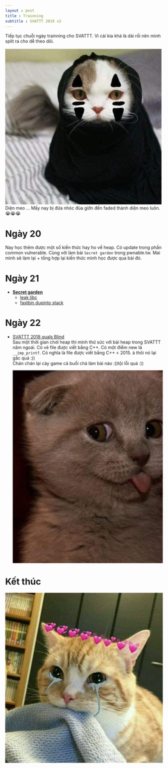 ```yaml
---
layout : post 
title : Trainning 
subtitle : SVATTT 2019 v2
---  
```


Tiếp tục chuỗi ngày trainning cho SVATTT.  Vì cái kia khá là dài rồi nên mình split ra cho dễ theo dõi.  

![](/img/meo38.jpg)   
Diện meo ... Mấy nay bị đứa nhóc đùa giỡn đến faded thành diện meo luôn. 😭😭😭



# Ngày 20  
  Nay học thêm được một số kiến thức hay ho về heap. Có update trong phần common vulnerable. Cùng với làm bài ```Secret garden``` trong pwnable.tw. 
  Mai mình sẽ làm lại + tổng hợp lại kiến thức mình học được qua bài đó.  

# Ngày 21  
 - [**Secret garden**](https://pwnable.tw/)  
   + [leak libc](https://hacmao.pw/Pwnable/heap/leak_libc/)  
   + [fastbin dupinto stack](https://hacmao.pw/Pwnable/heap/fastbin_dup_into_stack/)  

# Ngày 22  
 - [SVATTT 2018 quals Blind](https://github.com/chung96vn/writeup/raw/master/SVATTT-2018-Quals/blind/blind)  
 Sau một thời gian chơi heap thì mình thử sức với bài heap trong SVATTT năm ngoái. Có vẻ file được viết bằng C++. Có một điểm new là ```__imp_printf```. Có nghĩa là file được viết bằng C++ < 2015. 
 à thôi nó lại gắc quá :))   
  Chán chán lại cày game cả buổi chả làm bài nào :))tội lỗi quá :))  
 
  
    ![](/img/meo34.jpg)  


# Kết thúc  

![meo24](/img/meo24.jpg)  

